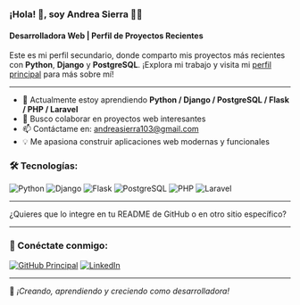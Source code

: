 ### ¡Hola! 👋, soy Andrea Sierra 👩‍💻

#### Desarrolladora Web | Perfil de Proyectos Recientes

Este es mi perfil secundario, donde comparto mis proyectos más recientes con **Python**, **Django** y **PostgreSQL**. ¡Explora mi trabajo y visita mi [perfil principal](https://github.com/ANDREASIERRA55) para más sobre mí!

---

* 🌱 Actualmente estoy aprendiendo **Python / Django / PostgreSQL / Flask / PHP / Laravel**
* 💞️ Busco colaborar en proyectos web interesantes
* 📫 Contáctame en: [andreasierra103@gmail.com](mailto:andreasierra103@gmail.com)
* 💡 Me apasiona construir aplicaciones web modernas y funcionales

### 🛠 Tecnologías:

![Python](https://img.shields.io/badge/Python-3776AB?style=for-the-badge\&logo=python\&logoColor=white)
![Django](https://img.shields.io/badge/Django-092E20?style=for-the-badge\&logo=django\&logoColor=white)
![Flask](https://img.shields.io/badge/Flask-000000?style=for-the-badge\&logo=flask\&logoColor=white)
![PostgreSQL](https://img.shields.io/badge/PostgreSQL-336791?style=for-the-badge\&logo=postgresql\&logoColor=white)
![PHP](https://img.shields.io/badge/PHP-777BB4?style=for-the-badge\&logo=php\&logoColor=white)
![Laravel](https://img.shields.io/badge/Laravel-FF2D20?style=for-the-badge\&logo=laravel\&logoColor=white)

---

¿Quieres que lo integre en tu README de GitHub o en otro sitio específico?


---

### 🔗 Conéctate conmigo:
[![GitHub Principal](https://img.shields.io/badge/GitHub-ANDREASIERRA55-181717?style-for-the-badge&logo=github)](https://github.com/ANDREASIERRA55)
[![LinkedIn](https://img.shields.io/badge/LinkedIn-Andrea%20Sierra-blue?style-for-the-badge&logo=linkedin)](https://www.linkedin.com/in/andreasierra103/)

---

🚀 *¡Creando, aprendiendo y creciendo como desarrolladora!*
